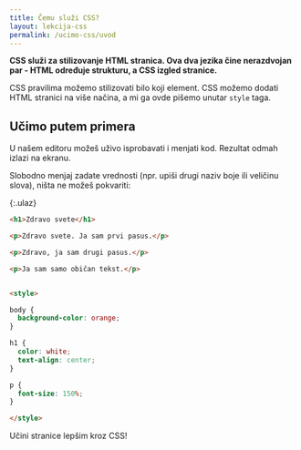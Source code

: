 ```yaml
---
title: Čemu služi CSS?
layout: lekcija-css
permalink: /ucimo-css/uvod
---
```


**CSS služi za stilizovanje HTML stranica. Ova dva jezika čine nerazdvojan par - HTML određuje strukturu, a CSS izgled stranice.**

CSS pravilima možemo stilizovati bilo koji element. CSS možemo dodati HTML stranici na više načina, a mi ga ovde pišemo unutar `style` taga.

## Učimo putem primera

U našem editoru možeš uživo isprobavati i menjati kod. Rezultat odmah izlazi na ekranu.

Slobodno menjaj zadate vrednosti (npr. upiši drugi naziv boje ili veličinu slova), ništa ne možeš pokvariti:

{:.ulaz}
```html
<h1>Zdravo svete</h1>

<p>Zdravo svete. Ja sam prvi pasus.</p>

<p>Zdravo, ja sam drugi pasus.</p>

<p>Ja sam samo običan tekst.</p>


<style>

body {
  background-color: orange;
}

h1 {
  color: white;
  text-align: center;
}

p {
  font-size: 150%;
}

</style>
```

Učini stranice lepšim kroz CSS!
